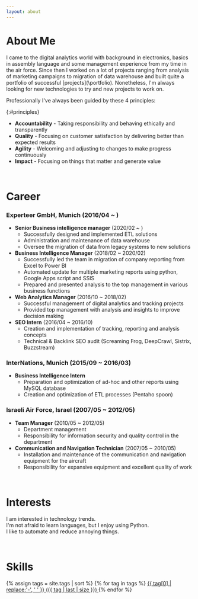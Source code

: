 ```yaml
---
layout: about 
---
```


# About Me
I came to the digital analytics world with background in electronics, basics in assembly language and some management experience from my time in the air force. Since then I worked on a lot of projects ranging from analysis of marketing campaigns to migration of data warehouse and built quite a portfolio of successful [projects](\portfolio\). Nonetheless, I'm always looking for new technologies to try and new projects to work on.

Professionally I've always been guided by these 4 principles:

{:#principles}
- **Accountability** - Taking responsibility and behaving ethically and transparently
- **Quality** - Focusing on customer satisfaction by delivering better than expected results 
- **Agility** - Welcoming and adjusting to changes to make progress continuously
- **Impact** - Focusing on things that matter and generate value



<br/>

# Career


### Experteer GmbH, Munich (2016/04 ~ )
* **Senior Business intelligence manager** (2020/02 ~ )
  * Successfully designed and implemented ETL solutions
  * Administration and maintenance of data warehouse
  * Oversee the migration of data from legacy systems to new solutions
* **Business Intelligence Manager** (2018/02 ~ 2020/02)
  * Successfully led the team in migration of company reporting from Excel to Power BI
  * Automated update for multiple marketing reports using python, Google Apps script and SSIS
  * Prepared and presented analysis to the top management in various business functions
* **Web Analytics Manager** (2016/10 ~ 2018/02)
  * Successful management of digital analytics and tracking projects
  * Provided top management with analysis and insights to improve decision making
* **SEO Intern** (2016/04 ~ 2016/10)
  * Creation and implementation of tracking, reporting and analysis concepts
  * Technical & Backlink SEO audit (Screaming Frog, DeepCrawl, Sistrix, Buzzstream)


### InterNations, Munich (2015/09 ~ 2016/03)
* **Business Intelligence Intern**
  * Preparation and optimization of ad-hoc and other reports using MySQL database
  * Creation and optimization of ETL processes (Pentaho spoon)


###  Israeli Air Force, Israel (2007/05 ~ 2012/05)
* **Team Manager** (2010/05 ~ 2012/05)
  * Department management
  * Responsibility for information security and quality control in the department
* **Communication and Navigation Technician** (2007/05 ~ 2010/05)
  * Installation and maintenance of the communication and navigation equipment for the aircraft
  * Responsibility for expansive equipment and excellent quality of work

<br/>

# Interests
I am interested in technology trends.  
I'm not afraid to learn languages, but I enjoy using Python.  
I like to automate and reduce annoying things.  

<br/>

# Skills
{% assign tags = site.tags | sort %}
{% for tag in tags %}
 <span class="site-tag">
    <a href="/tags/{{ tag | first | slugify | capitalize }}/"
        style="font-size: {{ tag | last | size  |  times: 4 | plus: 80  }}%">
            {{ tag[0] | replace:'-', ' ' }} ({{ tag | last | size }})
    </a>
</span>
{% endfor %}